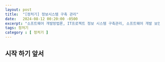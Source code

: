 ```yaml
---
layout: post
title:  "[정처기] 정보시스템 구축 관리"
date:   2024-08-12 00:20:00 -0500
excerpt: "소프트웨어 개발방법론, IT프로젝트 정보 시스템 구축관리, 소프트웨어 개발 보안 구축, 시스템 보안 구축"
tags: 정처기
category : [ 정처기 ]
---
```


## 시작 하기 앞서



